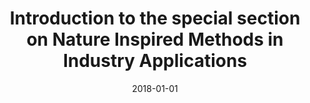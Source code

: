 ---
# Documentation: https://wowchemy.com/docs/managing-content/

title: Introduction to the special section on Nature Inspired Methods in Industry
  Applications
subtitle: ''
summary: ''
authors:
- Adam Słowik
- kwasnicka
tags: []
categories: []
date: '2018-01-01'
lastmod: 2022-10-07T05:01:51Z
featured: false
draft: false

# Featured image
# To use, add an image named `featured.jpg/png` to your page's folder.
# Focal points: Smart, Center, TopLeft, Top, TopRight, Left, Right, BottomLeft, Bottom, BottomRight.
image:
  caption: ''
  focal_point: ''
  preview_only: false

# Projects (optional).
#   Associate this post with one or more of your projects.
#   Simply enter your project's folder or file name without extension.
#   E.g. `projects = ["internal-project"]` references `content/project/deep-learning/index.md`.
#   Otherwise, set `projects = []`.
projects: []
publishDate: '2022-10-07T05:01:50.796430Z'
publication_types:
- '0'
abstract: ''
publication: ''
doi: 10.1109/TII.2018.2790082
---